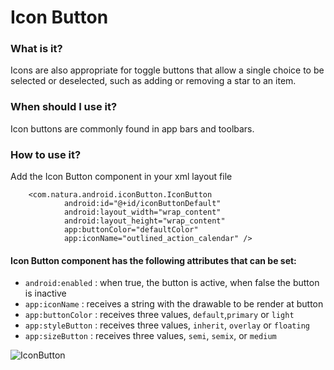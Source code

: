 # Icon Button

### What is it?
Icons are also appropriate for toggle buttons that allow a single choice to be selected or deselected, such as adding or removing a star to an item.

### When should I use it?
Icon buttons are commonly found in app bars and toolbars.

### How to use it?
Add the Icon Button component in your xml layout file

```android
    <com.natura.android.iconButton.IconButton
            android:id="@+id/iconButtonDefault"
            android:layout_width="wrap_content"
            android:layout_height="wrap_content"
            app:buttonColor="defaultColor"
            app:iconName="outlined_action_calendar" />
```
#### Icon Button component has the following attributes that can be set:
- `android:enabled` : when true, the button is active, when false the button is inactive
- `app:iconName` : receives a string with the drawable to be render at button
- `app:buttonColor` : receives three values, `default`,`primary` or `light`
- `app:styleButton` : receives three values, `inherit`, `overlay` or `floating`
- `app:sizeButton` : receives three values, `semi`, `semix`, or `medium`


![IconButton](icon-button.png)